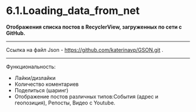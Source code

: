 # 6.1.Loading_data_from_net
**Отображения списка постов в RecyclerView, загруженных по сети с GitHub.**
***
Ссылка на файл Json - https://github.com/katerinavp/GSON.git .
***
Функциональность:
- Лайки/дизлайки
- Количество коментариев
- Поделиться (шаринг)
- Отображение постов различных типов:События (адрес и геопозиция), Репосты, Видео с Youtube.
